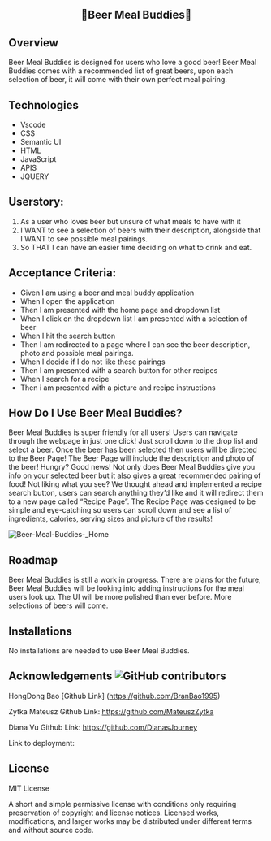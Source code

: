 ## <p align="center"> **🍻Beer Meal Buddies🍳** </p>

## Overview 

Beer Meal Buddies is designed for users who love a good beer! Beer Meal Buddies comes with a recommended list of great beers, upon each selection of beer, it will come with their own perfect meal pairing. 

## Technologies 

 * Vscode
 * CSS
 * Semantic UI
 * HTML
 * JavaScript
 * APIS
 * JQUERY


## Userstory:

1. As a user who loves beer but unsure of what meals to have with it
2. I WANT to see a selection of beers with their description, alongside that I WANT to see possible meal pairings. 
3. So THAT I can have an easier time deciding on what to drink and eat.

## Acceptance Criteria: 
- Given I am using a beer and meal buddy application
- When I open the application
- Then I am presented with the home page and dropdown list
- When I click on the dropdown list I am presented with a selection of beer
- When I hit the search button
- Then I am redirected to a page where I can see the beer description, photo and possible meal pairings.
- When I decide if I do not like these pairings 
- Then I am presented with a search button for other recipes
- When I search for a recipe
- Then i am presented with a picture and recipe instructions


## How Do I Use Beer Meal Buddies?
Beer Meal Buddies is super friendly for all users! Users can navigate through the webpage in just one click! Just scroll down to the drop list and select a beer. Once the beer has been selected then users will be directed to the Beer Page! The Beer Page will include the description and photo of the beer! Hungry? Good news! Not only does Beer Meal Buddies give you info on your selected beer but it also gives a great recommended pairing of food! Not liking what you see? We thought ahead and implemented a recipe search button, users can search anything they’d like and it will redirect them to a new page called “Recipe Page”. The Recipe Page was designed to be simple and eye-catching so users can scroll down and see a list of ingredients, calories, serving sizes and picture of the results!

![Beer-Meal-Buddies-_Home](https://user-images.githubusercontent.com/109758045/193313776-0fa8531e-e115-4b83-9c37-77f98c7cf953.png)


## Roadmap

Beer Meal Buddies is still a work in progress. There are plans for the future, Beer Meal Buddies will be looking into adding instructions for the meal users look up. The UI will be more polished than ever before. More selections of beers will come.

## Installations

No installations are needed to use Beer Meal Buddies.


## Acknowledgements ![GitHub contributors](https://img.shields.io/github/contributors/branbao1995/beer-meal-buddies?label=contributers)


HongDong Bao
[Github Link] (https://github.com/BranBao1995)

Zytka Mateusz
Github Link: https://github.com/MateuszZytka

Diana Vu
Github Link: https://github.com/DianasJourney

Link to deployment: 

## License

MIT License

A short and simple permissive license with conditions only requiring preservation of copyright and license notices. Licensed works, modifications, and larger works may be distributed under different terms and without source code.